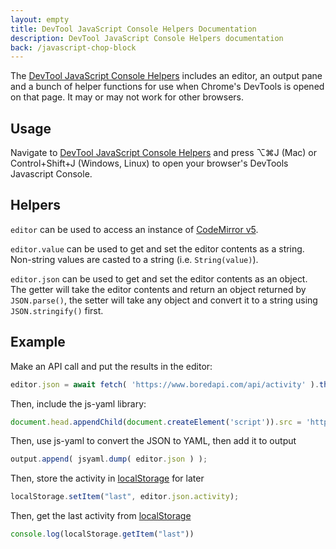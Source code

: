 ```yaml
---
layout: empty
title: DevTool JavaScript Console Helpers Documentation
description: DevTool JavaScript Console Helpers documentation
back: /javascript-chop-block
---
```


The [DevTool JavaScript Console Helpers](/javascript-chop-block) includes an editor, an output pane and a
bunch of helper functions for use when Chrome's DevTools is opened on that page. It may or may not work for other browsers.

## Usage

Navigate to [DevTool JavaScript Console Helpers](/javascript-chop-block) and press ⌥⌘J (Mac) or Control+Shift+J (Windows, Linux) to open your browser's DevTools Javascript Console.

## Helpers

`editor` can be used to access an instance of <a href="https://codemirror.net/doc/manual.html#api" target="_blank">CodeMirror v5</a>.

`editor.value` can be used to get and set the editor contents as a string. Non-string values are casted to a string (i.e. `String(value)`).

`editor.json` can be used to get and set the editor contents as an object. The getter will take the editor contents and return an object returned by `JSON.parse()`, the setter will take any object and convert it to a string using `JSON.stringify()` first.


## Example

Make an API call and put the results in the editor:

```javascript
editor.json = await fetch( 'https://www.boredapi.com/api/activity' ).then( response => response.json() )
```

Then, include the js-yaml library:

```javascript
document.head.appendChild(document.createElement('script')).src = 'https://cdnjs.cloudflare.com/ajax/libs/js-yaml/4.1.0/js-yaml.min.js';
```

Then, use js-yaml to convert the JSON to YAML, then add it to output

```javascript
output.append( jsyaml.dump( editor.json ) );
```

Then, store the activity in [localStorage](https://developer.mozilla.org/en-US/docs/Web/API/Window/localStorage) for later

```javascript
localStorage.setItem("last", editor.json.activity);
```

Then, get the last activity from [localStorage](https://developer.mozilla.org/en-US/docs/Web/API/Window/localStorage)

```javascript
console.log(localStorage.getItem("last"))
```
